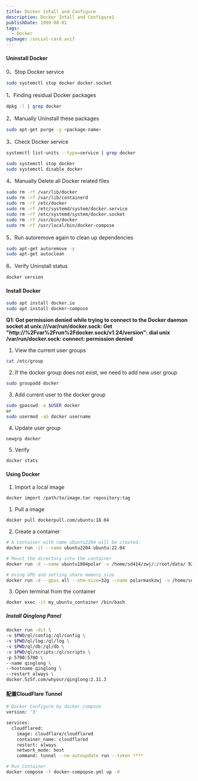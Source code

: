 ```yaml
---
title: Docker Intall and Configure
description: Docker Intall and Configure1
publishDate: 1999-08-01
tags:
  - Docker
ogImage: /social-card.avif
---
```

#### Uninstall Docker

0、Stop Docker service

```sh
sudo systemctl stop docker docker.socket
```

1、Finding residual Docker packages

```sh
dpkg -l | grep docker
```

2、Manually Uninstall these packages

```sh
sudo apt-get purge -y <package-name>
```

3、Check Docker service

```sh
systemctl list-units --type=service | grep docker

sudo systemctl stop docker
sudo systemctl disable docker
```

4、Manually Delete all Docker related files

```sh
sudo rm -rf /var/lib/docker
sudo rm -rf /var/lib/containerd
sudo rm -rf /etc/docker
sudo rm -rf /etc/systemd/system/docker.service
sudo rm -rf /etc/systemd/system/docker.socket
sudo rm -rf /usr/bin/docker
sudo rm -rf /usr/local/bin/docker-compose
```

5、Run autoremove again to clean up dependencies

```sh
sudo apt-get autoremove -y
sudo apt-get autoclean
```

6、Verify Uninstall status

```sh
docker version
```

#### Install Docker

```sh
sudo apt install docker.io
sudo apt install docker-compose
```

**Q1: Got permission denied while trying to connect to the Docker daemon socket at unix:///var/run/docker.sock: Get "http://%2Fvar%2Frun%2Fdocker.sock/v1.24/version": dial unix /var/run/docker.sock: connect: permission denied**

1. View the current user groups

```sh
cat /etc/group
```

2. If the docker group does not exist, we need to add new user group

```sh
sudo groupadd docker
```

3. Add current user to the docker group

```sh
sudo gpasswd -a $USER docker
or
sudo usermod -aG docker username
```

4. Update user group

```sh
newgrp docker
```

5. Verify

```sh
docker stats
```

#### Using Docker

1. Import a local image

```sh
docker import /path/to/image.tar repository:tag
```

1. Pull a image

```sh
docker pull dockerpull.com/ubuntu:18.04
```

2. Create a container

```sh
# A container with name ubuntu2204 will be created.
docker run -it --name ubuntu2204 ubuntu:22.04

# Mount the directory into the container
docker run -d --name ubuntu1804polar -v /home/sd414/zwj/:/root/data/ 924dea5eaa78 /bin/bash

# Using GPU and setting share memory size
docker run -d --gpus all --shm-size=32g --name polarmaskzwj -v /home/sd414/zwj/:/root/data/ 8851db300ab5 tail -f /dev/null
```

3. Open terminal from the container

```sh
docker exec -it my_ubuntu_container /bin/bash
```

##### Install Qinglong Panel

```sh
docker run -dit \
-v $PWD/ql/config:/ql/config \
-v $PWD/ql/log:/ql/log \
-v $PWD/ql/db:/ql/db \
-v $PWD/ql/scripts:/ql/scripts \
-p 5700:5700 \
--name qinglong \
--hostname qinglong \
--restart always \
docker.5z5f.com/whyour/qinglong:2.11.3
```

#### 配置CloudFlare Tunnel

```sh
# Docker Configure by docker compose
version: '3'

services:
  cloudflared:
    image: cloudflare/cloudflared
    container_name: cloudflared
    restart: always
    network_mode: host
    command: tunnel --no-autoupdate run --token ****

# Run Container
docker compose -f docker-compopse.yml up -d
```
